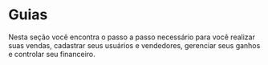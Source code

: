 # Guias

Nesta seção você encontra o passo a passo necessário para você realizar suas vendas, cadastrar seus usuários e vendedores, gerenciar seus ganhos e controlar seu financeiro. 
